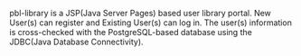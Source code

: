 pbl-library is a JSP(Java Server Pages) based user library portal.
New User(s) can register and Existing User(s) can log in.
The user(s) information is cross-checked with the PostgreSQL-based database using the JDBC(Java Database Connectivity).
